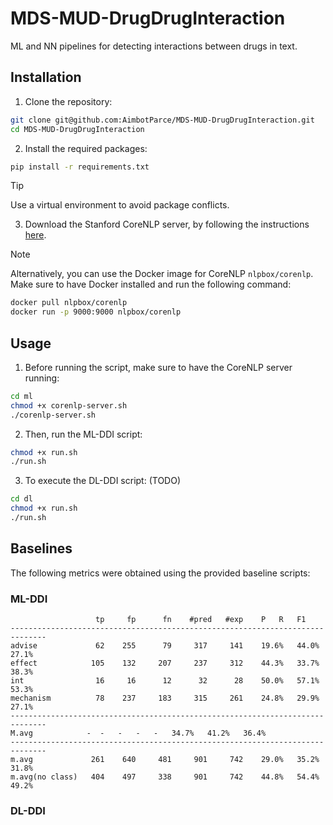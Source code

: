 # MDS-MUD-DrugDrugInteraction

ML and NN pipelines for detecting interactions between drugs in text.

## Installation

1. Clone the repository:

```sh
git clone git@github.com:AimbotParce/MDS-MUD-DrugDrugInteraction.git
cd MDS-MUD-DrugDrugInteraction
```

2. Install the required packages:

```sh
pip install -r requirements.txt
```

> [!TIP]
> Use a virtual environment to avoid package conflicts.

3. Download the Stanford CoreNLP server, by following the instructions [here](https://stanfordnlp.github.io/CoreNLP/download.html).

> [!NOTE]
> Alternatively, you can use the Docker image for CoreNLP `nlpbox/corenlp`. Make sure to have Docker installed and run the following command:
> ```sh
> docker pull nlpbox/corenlp
> docker run -p 9000:9000 nlpbox/corenlp
> ```

## Usage 

1. Before running the script, make sure to have the CoreNLP server running:

```sh
cd ml
chmod +x corenlp-server.sh
./corenlp-server.sh
```

2. Then, run the ML-DDI script:

```sh 
chmod +x run.sh 
./run.sh
```

3. To execute the DL-DDI script: (TODO)

```sh
cd dl
chmod +x run.sh 
./run.sh
```

## Baselines

The following metrics were obtained using the provided baseline scripts:

### ML-DDI

```
                   tp	  fp	  fn	#pred	#exp	P	R	F1
------------------------------------------------------------------------------
advise             62	 255	  79	 317	 141	19.6%	44.0%	27.1%
effect            105	 132	 207	 237	 312	44.3%	33.7%	38.3%
int                16	  16	  12	  32	  28	50.0%	57.1%	53.3%
mechanism          78	 237	 183	 315	 261	24.8%	29.9%	27.1%
------------------------------------------------------------------------------
M.avg            -	-	-	-	-	34.7%	41.2%	36.4%
------------------------------------------------------------------------------
m.avg             261	 640	 481	 901	 742	29.0%	35.2%	31.8%
m.avg(no class)   404	 497	 338	 901	 742	44.8%	54.4%	49.2%
```

### DL-DDI

<!-- TODO: Add this -->